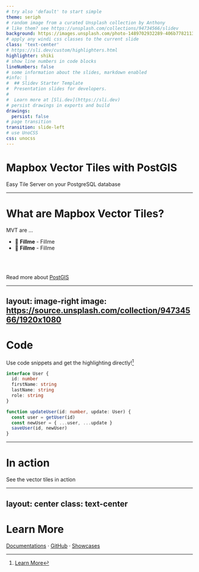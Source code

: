 ```yaml
---
# try also 'default' to start simple
theme: seriph
# random image from a curated Unsplash collection by Anthony
# like them? see https://unsplash.com/collections/94734566/slidev
background: https://images.unsplash.com/photo-1489702932289-406b7782113c?ixlib=rb-4.0.3&ixid=MnwxMjA3fDB8MHxwaG90by1wYWdlfHx8fGVufDB8fHx8&auto=format&fit=crop&w=2072&q=80
# apply any windi css classes to the current slide
class: 'text-center'
# https://sli.dev/custom/highlighters.html
highlighter: shiki
# show line numbers in code blocks
lineNumbers: false
# some information about the slides, markdown enabled
#info: |
#  ## Slidev Starter Template
#  Presentation slides for developers.
#
#  Learn more at [Sli.dev](https://sli.dev)
# persist drawings in exports and build
drawings:
  persist: false
# page transition
transition: slide-left
# use UnoCSS
css: unocss
---
```


# Mapbox Vector Tiles with PostGIS

Easy Tile Server on your PostgreSQL database

<div class="abs-br m-6 flex gap-2">
  <a href="https://github.com/ma8el/postgis-mvt" target="_blank" alt="GitHub"
    class="text-xl slidev-icon-btn opacity-50 !border-none !hover:text-white">
    <carbon-logo-github />
  </a>
</div>

---

# What are Mapbox Vector Tiles?

MVT are ...

- 📝 **Fillme** - Fillme
- 🎨 **Fillme** - Fillme

<br>
<br>

Read more about [PostGIS](https://postgis.net/)

---
layout: image-right
image: https://source.unsplash.com/collection/94734566/1920x1080
---

# Code

Use code snippets and get the highlighting directly![^1]

```ts {all}
interface User {
  id: number
  firstName: string
  lastName: string
  role: string
}

function updateUser(id: number, update: User) {
  const user = getUser(id)
  const newUser = { ...user, ...update }
  saveUser(id, newUser)
}
```

[^1]: [Learn More](https://sli.dev/guide/syntax.html#line-highlighting)

---

# In action

<div grid="~ cols-2 gap-4">
<div>

See the vector tiles in action

</div>
<div>
<Map />
</div>
</div>

---
layout: center
class: text-center
---

# Learn More

[Documentations](https://postgis.net/documentation/) · [GitHub](https://github.com/ma8el/postgis-mvt) · [Showcases](https://google.com)
